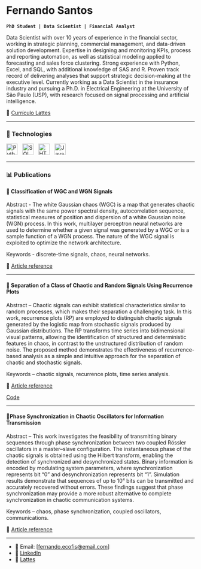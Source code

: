 # Fernando Santos

**`PhD Student | Data Scientist | Financial Analyst`**

Data Scientist with over 10 years of experience in the financial sector, working in strategic planning, commercial management, and data-driven solution development. Expertise in designing and monitoring KPIs, process and reporting automation, as well as statistical modeling applied to forecasting and sales force clustering. Strong experience with Python, Excel, and SQL, with additional knowledge of SAS and R. Proven track record of delivering analyses that support strategic decision-making at the executive level. Currently working as a Data Scientist in the insurance industry and pursuing a Ph.D. in Electrical Engineering at the University of São Paulo (USP), with research focused on signal processing and artificial intelligence.

📄 [Currículo Lattes](http://lattes.cnpq.br/3860891094876085)

---

<!-- Use devicon.dev para ícones -->
### 🤖 Technologies
<!-- Utilizar o devicon.dev para pegar o icone das linguagens --> 
<img 
    align="left" 
    alt="Python" 
    title="Python"
    width="30px" 
    style="padding-right: 10px;" 
    src="https://cdn.jsdelivr.net/gh/devicons/devicon@latest/icons/python/python-original.svg" 
/>
<img 
    align="left" 
    alt="SQL Server" 
    title="SQL Server"
    width="30px" 
    style="padding-right: 10px;" 
    src="https://cdn.jsdelivr.net/gh/devicons/devicon@latest/icons/microsoftsqlserver/microsoftsqlserver-original-wordmark.svg" 
/>

<img 
    align="left" 
    alt="HTML"
    title="HTML" 
    width="30px" 
    style="padding-right: 10px;" 
    src="https://cdn.jsdelivr.net/gh/devicons/devicon@latest/icons/html5/html5-original.svg" 
/>
          
<img 
    align="left" 
    alt="JavaScript" 
    title="JavaScript"
    width="30px" 
    style="padding-right: 10px;" 
    src="https://cdn.jsdelivr.net/gh/devicons/devicon@latest/icons/javascript/javascript-original.svg" 
/>

<br/>
<br/>

---

### 📊 Publications

#### 🔹 Classification of WGC and WGN Signals 

Abstract - The white Gaussian chaos (WGC) is a map that generates chaotic signals with the same power spectral density, autocorrelation sequence, statistical measures of position and dispersion of a white Gaussian noise (WGN) process. In this work, multilayer perceptron neural networks are used to determine whether a given signal was generated by a WGC or is a sample function of a WGN process. The nature of the WGC signal is exploited to optimize the network architecture. 

Keywords - discrete-time signals, chaos, neural networks.

📌 [Article reference](https://biblioteca.sbrt.org.br/articlefile/3670.pdf)

---

#### 🔹 Separation of a Class of Chaotic and Random Signals Using Recurrence Plots

Abstract – Chaotic signals can exhibit statistical characteristics similar to random processes, which makes their separation a challenging task. In this work, recurrence plots (RP) are employed to distinguish chaotic signals generated by the logistic map from stochastic signals produced by Gaussian distributions. The RP transforms time series into bidimensional visual patterns, allowing the identification of structured and deterministic features in chaos, in contrast to the unstructured distribution of random noise. The proposed method demonstrates the effectiveness of recurrence-based analysis as a simple and intuitive approach for the separation of chaotic and stochastic signals.

Keywords – chaotic signals, recurrence plots, time series analysis.

📌 [Article reference](https://proceedings.sbmac.emnuvens.com.br/sbmac/article/view/4803)

[Code](https://github.com/fernandohsantos/RecurrencePlot/blob/main/README.md)

---

#### 🔹Phase Synchronization in Chaotic Oscillators for Information Transmission

Abstract – This work investigates the feasibility of transmitting binary sequences through phase synchronization between two coupled Rössler oscillators in a master–slave configuration. The instantaneous phase of the chaotic signals is obtained using the Hilbert transform, enabling the detection of synchronized and desynchronized states. Binary information is encoded by modulating system parameters, where synchronization represents bit “0” and desynchronization represents bit “1”. Simulation results demonstrate that sequences of up to 10⁴ bits can be transmitted and accurately recovered without errors. These findings suggest that phase synchronization may provide a more robust alternative to complete synchronization in chaotic communication systems.

Keywords – chaos, phase synchronization, coupled oscillators, communications.

📌 [Article reference](<https://www.researchgate.net/publication/321951164_Sincronismo_de_fase_em_osciladores_caoticos_para_transmissao_de_informacao>)

---

- 📧 Email: [fernando.ecofis@email.com]
- 💼 [LinkedIn](https://www.linkedin.com/in/fernando-h-santos/)
- 🧠 [Lattes](http://lattes.cnpq.br/3860891094876085)
